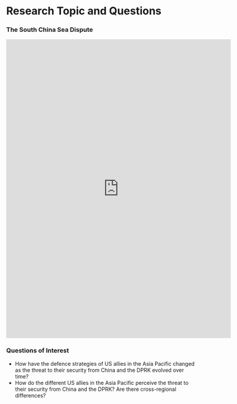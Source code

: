 # Research Topic and Questions

### The South China Sea Dispute

<iframe class="scribd_iframe_embed" title="History of SCS Dispute" src="https://www.scribd.com/embeds/367184426/content?start_page=1&view_mode=slideshow&access_key=key-ajez0QYCkCI9gVASSyEV&show_recommendations=true" data-auto-height="false" data-aspect-ratio="2.431266846361186" scrolling="no" id="doc_50767" width="600" height="800" frameborder="0"></iframe>

### Questions of Interest

- How have the defence strategies of US allies in the Asia Pacific changed as the threat to their security from China and the DPRK evolved over time?
- How do the different US allies in the Asia Pacific perceive the threat to their security from China and the DPRK? Are there cross-regional differences?



